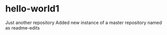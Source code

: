 # hello-world1
Just another repository
Added new instance of a master repository named as readme-edits
